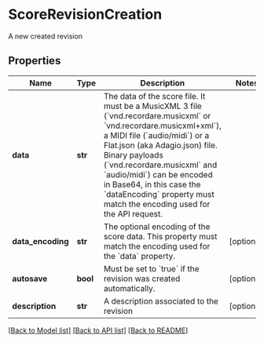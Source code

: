 # ScoreRevisionCreation

A new created revision
## Properties
Name | Type | Description | Notes
------------ | ------------- | ------------- | -------------
**data** | **str** | The data of the score file. It must be a MusicXML 3 file (&#x60;vnd.recordare.musicxml&#x60; or &#x60;vnd.recordare.musicxml+xml&#x60;), a MIDI file (&#x60;audio/midi&#x60;) or a Flat.json (aka Adagio.json) file. Binary payloads (&#x60;vnd.recordare.musicxml&#x60; and &#x60;audio/midi&#x60;) can be encoded in Base64, in this case the &#x60;dataEncoding&#x60; property must match the encoding used for the API request.  | 
**data_encoding** | **str** | The optional encoding of the score data. This property must match the encoding used for the &#x60;data&#x60; property. | [optional] 
**autosave** | **bool** | Must be set to &#x60;true&#x60; if the revision was created automatically.  | [optional] 
**description** | **str** | A description associated to the revision | [optional] 

[[Back to Model list]](../README.md#documentation-for-models) [[Back to API list]](../README.md#documentation-for-api-endpoints) [[Back to README]](../README.md)


